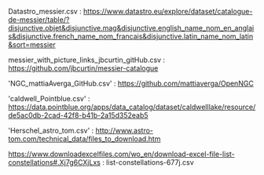 Datastro_messier.csv : https://www.datastro.eu/explore/dataset/catalogue-de-messier/table/?disjunctive.objet&disjunctive.mag&disjunctive.english_name_nom_en_anglais&disjunctive.french_name_nom_francais&disjunctive.latin_name_nom_latin&sort=messier

messier_with_picture_links_jbcurtin_gitHub.csv : https://github.com/jbcurtin/messier-catalogue

'NGC_mattiaAverga_GitHub.csv' : https://github.com/mattiaverga/OpenNGC


'caldwell_Pointblue.csv' : https://data.pointblue.org/apps/data_catalog/dataset/caldwelllake/resource/de5ac0db-2cad-42f8-b41b-2a15d352eab5

'Herschel_astro_tom.csv' : http://www.astro-tom.com/technical_data/files_to_download.htm


https://www.downloadexcelfiles.com/wo_en/download-excel-file-list-constellations#.Xj7g6CXjLxs : list-constellations-677j.csv
